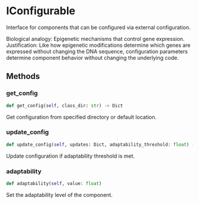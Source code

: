 # IConfigurable

Interface for components that can be configured via external configuration.

Biological analogy: Epigenetic mechanisms that control gene expression.
Justification: Like how epigenetic modifications determine which genes are expressed
without changing the DNA sequence, configuration parameters determine component
behavior without changing the underlying code.

## Methods

### get_config

```python
def get_config(self, class_dir: str) -> Dict
```

Get configuration from specified directory or default location.

### update_config

```python
def update_config(self, updates: Dict, adaptability_threshold: float) -> bool
```

Update configuration if adaptability threshold is met.

### adaptability

```python
def adaptability(self, value: float)
```

Set the adaptability level of the component.

